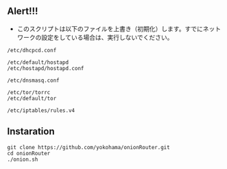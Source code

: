 ## Alert!!!
- このスクリプトは以下のファイルを上書き（初期化）します。すでにネットワークの設定をしている場合は、実行しないでください。

```
/etc/dhcpcd.conf

/etc/default/hostapd
/etc/hostapd/hostapd.conf

/etc/dnsmasq.conf

/etc/tor/torrc
/etc/default/tor

/etc/iptables/rules.v4
```

## Instaration

```
git clone https://github.com/yokohama/onionRouter.git
cd onionRouter
./onion.sh
```
